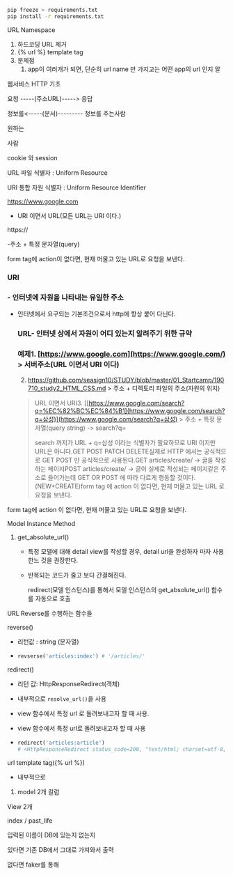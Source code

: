 ```bash
pip freeze > requirements.txt
pip install -r requirements.txt
```

URL Namespace

1. 하드코딩 URL 제거
2. {% url %} template tag
3. 문제점
   1. app이 여러개가 되면, 단순히 url name 만 가지고는 어떤 app의 url 인지 알





웹서비스 HTTP 기초

요청 -----(주소URL)-----> 응답

정보를<-----(문서)---------	정보를 주는사람

원하는 

사람

cookie 와 session 



URL 파일 식별자 : Uniform Resource 

URI 통합 자원 식별자 : Uniform Resource Identifier

https://www.google.com

- URI 이면서 URL(모든 URL는 URI 이다.)

https://



-주소 + 특정 문자열(query)

form tag에 action이 없다면, 현재 머물고 있는 URL로 요청을 보낸다.



### URI

### - 인터넷에 자원을 나타내는 유일한 주소

- 인터넷에서 요구되는 기본조건으로서  http에 항상 붙어 다닌다.
  
  
  
  ### URL- 인터넷 상에서 자원이 어디 있는지 알려주기 위한 규약
  
  ### 예제1. [https://www.google.com](https://www.google.com/)  > 서버주소(URL 이면서 URI 이다)
  
  2. https://github.com/seasign10/STUDY/blob/master/01_Startcamp/190710_study2_HTML_CSS.md  > 주소 + 디렉토리 파일의 주소(자원의 위치)
  
  >
  >URL 이면서 URI3. [[https://www.google.com/search?q=%EC%82%BC%EC%84%B1](https://www.google.com/search?q=삼성)](https://www.google.com/search?q=삼성)  > 주소 + 특정 문자열(query string) -> search?q=
  >
  >search 까지가 URL + q=삼성 이라는 식별자가 필요하므로 URI 이지만 URL은 아니다.GET POST PATCH DELETE실제로 HTTP 에서는 공식적으로 GET POST 만 공식적으로 사용된다.GET articles/create/ -> 글을 작성하는 페이지POST articles/create/ -> 글이 실제로 작성되는 페이지같은 주소로 들어가는데 GET OR POST 에 따라 다르게 행동할 것이다. (NEW+CREATE)form tag 에 action 이 없다면, 현재 머물고 있는 URL 로 요청을 보낸다.

form tag에 action 이 없다면, 현재 머물고 있는 URL로 요청을 보낸다.





Model Instance Method

1. get_absolute_url()

   - 특정 모델에 대해 detail view를 작성할 경우, detail url을 완성하자 마자 사용한느 것을 권장한다.
   - 반복되는 코드가 줄고 보다 간결해진다.

     redirect(모델 인스턴스)를 통해서 모델 인스턴스의 get_absolute_url() 함수를 자동으로 호출

URL Reverse를 수행하는 함수들

reverse()

- 리턴값 : string (문자열)

- ```python
  revserse('articles:index') # '/articles/'
  ```

redirect()

- 리턴 값: HttpResponseRedirect(객체)

- 내부적으로 `resolve_url()`을 사용

- view 함수에서 특정 url 로 돌려보내고자 할 때 사용.

- view 함수에서 특정 url로 돌려보내고자 할 때 사용

- ```python
  redirect('articles:article')
  # <HttpResponseRedirect status_code=200, "text/html; charset=utf-8, url="/articles/">
  ```

url template tag({% url %})

- 내부적으로 

1. model 2개 컬럼

   



View 2개

index / past_life

입력된 이름이 DB에 있는지 없는지

있다면 기존 DB에서 그대로 가져와서 출력

없다면 faker를 통해